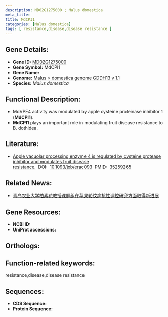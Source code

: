 ```yaml
---
description: MD02G1275000 ; Malus domestica
meta_title:
title: MdCPI1
categories: [Malus domestica]
tags: [ resistance,disease,disease resistance ]
---
```


## Gene Details:
- **Gene ID:**	[MD02G1275000]()
- **Gene Symbol:** MdCPI1
- **Gene Name:** 
- **Genome:** [Malus × domestica genome GDDH13 v 1.1]()
- **Species:** *Malus domestica*

## Functional Description:
   - MdVPE4 activity was modulated by apple cysteine proteinase inhibitor 1 (**MdCPI1**).
   - **MdCPI1** plays an important role in modulating fruit disease resistance to B. dothidea.

## Literature:
   - [Apple vacuolar processing enzyme 4 is regulated by cysteine protease inhibitor and modulates fruit disease resistance.]( https://academic.oup.com/jxb/article/73/11/3758/6544796?login=true#363430949)&nbsp;&nbsp;DOI:&nbsp;&nbsp;[10.1093/jxb/erac093](https://academic.oup.com/jxb/article/73/11/3758/6544796?login=true#363430949)&nbsp;&nbsp;PMID:&nbsp;&nbsp;[35259265](https://pubmed.ncbi.nlm.nih.gov/35259265/)

## Related News:
   - [青岛农业大学柏素花教授课题组在苹果轮纹病抗性调控研究方面取得新进展](https://mp.weixin.qq.com/s?__biz=MzIyOTY2NDYyNQ==&mid=2247534933&idx=6&sn=24e1a217747f710f686ce5d6b1dec405&chksm=e8bd3b4bdfcab25d1ee497f616ca11d19e4adf5cb38078a3a476e861058432c28c01227197ab&scene=27#wechat_redirect)

## Gene Resources:
- **NCBI ID:** [](https://www.ncbi.nlm.nih.gov/gene/?term=)
- **UniProt accessions:** [](https://www.uniprot.org/uniprotkb//entry)

## Orthologs:

## Function-related keywords:
resistance,disease,disease resistance

## Sequences:
- **CDS Sequence:**
- **Protein Sequence:**

